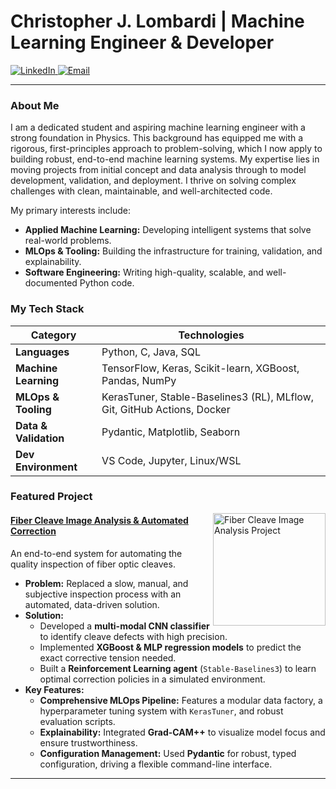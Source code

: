 # Christopher J. Lombardi | Machine Learning Engineer & Developer

<p align="left">
  <a href="https://www.linkedin.com/in/christopherjlombardi" target="_blank">
    <img src="https://img.shields.io/badge/LinkedIn-0A66C2?style=for-the-badge&logo=linkedin&logoColor=white" alt="LinkedIn"/>
  </a>
  <a href="mailto:cjl78@njit.edu">
    <img src="https://img.shields.io/badge/Email-D14836?style=for-the-badge&logo=gmail&logoColor=white" alt="Email"/>
  </a>
</p>

---

### About Me

I am a dedicated student and aspiring machine learning engineer with a strong foundation in Physics. This background has equipped me with a rigorous, first-principles approach to problem-solving, which I now apply to building robust, end-to-end machine learning systems. My expertise lies in moving projects from initial concept and data analysis through to model development, validation, and deployment. I thrive on solving complex challenges with clean, maintainable, and well-architected code.

My primary interests include:
-  **Applied Machine Learning:** Developing intelligent systems that solve real-world problems.
-  **MLOps & Tooling:** Building the infrastructure for training, validation, and explainability.
-  **Software Engineering:** Writing high-quality, scalable, and well-documented Python code.

###  My Tech Stack

| Category              | Technologies                                                                                             |
| --------------------- | -------------------------------------------------------------------------------------------------------- |
| **Languages**         | Python, C, Java, SQL                                                                                              |
| **Machine Learning**  | TensorFlow, Keras, Scikit-learn, XGBoost, Pandas, NumPy                                                  |
| **MLOps & Tooling**   | KerasTuner, Stable-Baselines3 (RL), MLflow, Git, GitHub Actions, Docker                          |
| **Data & Validation** | Pydantic, Matplotlib, Seaborn                                                             |
| **Dev Environment**   | VS Code, Jupyter, Linux/WSL                                                                              |

###  Featured Project

<a href="https://github.com/c-lombardi23/ImageProcessingClone">
  <img align="right" width="180" src="https://github-readme-stats.vercel.app/api/pin/?username=c-lombardi23&repo=ImageProcessingClone&theme=radical&border_radius=10" alt="Fiber Cleave Image Analysis Project">
</a>

#### [Fiber Cleave Image Analysis & Automated Correction](https://github.com/c-lombardi23/ImageProcessingClone)
An end-to-end system for automating the quality inspection of fiber optic cleaves.

- **Problem:** Replaced a slow, manual, and subjective inspection process with an automated, data-driven solution.
- **Solution:**
  - Developed a **multi-modal CNN classifier** to identify cleave defects with high precision.
  - Implemented **XGBoost & MLP regression models** to predict the exact corrective tension needed.
  - Built a **Reinforcement Learning agent** (`Stable-Baselines3`) to learn optimal correction policies in a simulated environment.
- **Key Features:**
  - **Comprehensive MLOps Pipeline:** Features a modular data factory, a hyperparameter tuning system with `KerasTuner`, and robust evaluation scripts.
  - **Explainability:** Integrated **Grad-CAM++** to visualize model focus and ensure trustworthiness.
  - **Configuration Management:** Used **Pydantic** for robust, typed configuration, driving a flexible command-line interface.

---
